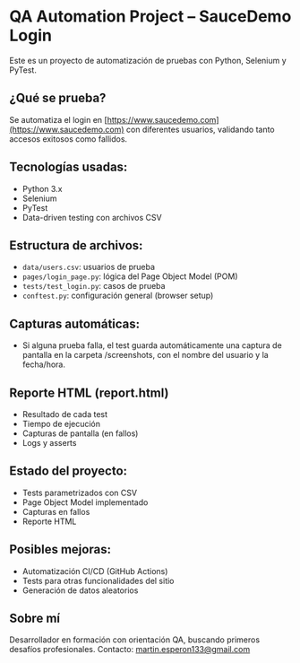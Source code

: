 # QA Automation Project – SauceDemo Login

Este es un proyecto de automatización de pruebas con Python, Selenium y PyTest.

## ¿Qué se prueba?

Se automatiza el login en [https://www.saucedemo.com](https://www.saucedemo.com) con diferentes usuarios, validando tanto accesos exitosos como fallidos.

## Tecnologías usadas:

- Python 3.x
- Selenium
- PyTest
- Data-driven testing con archivos CSV

## Estructura de archivos:

- `data/users.csv`: usuarios de prueba
- `pages/login_page.py`: lógica del Page Object Model (POM)
- `tests/test_login.py`: casos de prueba
- `conftest.py`: configuración general (browser setup)

## Capturas automáticas:

- Si alguna prueba falla, el test guarda automáticamente una captura de pantalla en la carpeta /screenshots, con el nombre del usuario y la fecha/hora.

## Reporte HTML (report.html)
- Resultado de cada test
- Tiempo de ejecución
- Capturas de pantalla (en fallos)
- Logs y asserts

## Estado del proyecto:
- Tests parametrizados con CSV
- Page Object Model implementado
- Capturas en fallos
- Reporte HTML

## Posibles mejoras:
- Automatización CI/CD (GitHub Actions)
- Tests para otras funcionalidades del sitio
- Generación de datos aleatorios

## Sobre mí
Desarrollador en formación con orientación QA, buscando primeros desafíos profesionales.
Contacto:
martin.esperon133@gmail.com
